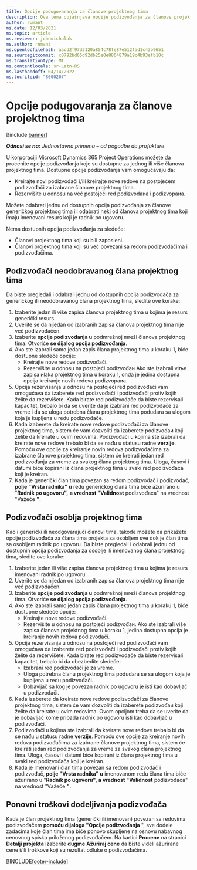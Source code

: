 ```yaml
---
title: Opcije podugovaranja za članove projektnog tima
description: Ova tema objašnjava opcije podizvođanja za članove projektnog tima korporacije Microsoft Dynamics 365 Project Operations.
author: rumant
ms.date: 12/03/2021
ms.topic: article
ms.reviewer: johnmichalak
ms.author: rumant
ms.openlocfilehash: aacd2f97d3120a854c78fe87e512fad1c43b9651
ms.sourcegitcommit: c0792bd65d92db25e0e8864879a19c4b93efb10c
ms.translationtype: MT
ms.contentlocale: sr-Latn-RS
ms.lasthandoff: 04/14/2022
ms.locfileid: "8600207"
---
```

# <a name="subcontracting-options-for-project-team-members"></a>Opcije podugovaranja za članove projektnog tima

[!include [banner](../../includes/dataverse-preview.md)]

_**Odnosi se na:** Jednostavna primena – od pogodbe do profakture_

U korporaciji Microsoft Dynamics 365 Project Operations možete da procenite opcije podizvođanja koje su dostupne za jednog ili više članova projektnog tima. Dostupne opcije podizvođanja vam omogućavaju da:

- Kreirajte novi podizvođači i/ili kreirajte nove redove na postojećem podizvođači za izabrane članove projektnog tima. 
- Rezervišite u odnosu na već postojeći red podizvođaиa i podizvoрaиa. 

Možete odabrati jednu od dostupnih opcija podizvođanja za članove generičkog projektnog tima ili odabrati neki od članova projektnog tima koji imaju imenovani resurs koji je radnik po ugovoru. 

Nema dostupnih opcija podizvođanja za sledeće:

- Članovi projektnog tima koji su bili zaposleni. 
- Članovi projektnog tima koji su već povezani sa redom podizvođačima i podizvođačima. 

## <a name="subcontracting-an-unstaffed-project-team-member"></a>Podizvođači neodobravanog člana projektnog tima

Da biste pregledali i odabrali jednu od dostupnih opcija podizvođača za generičkog ili neodobravanog člana projektnog tima, sledite ove korake:

1. Izaberite jedan ili više zapisa članova projektnog tima u kojima je resurs generički resurs.
2. Uverite se da nijedan od izabranih zapisa članova projektnog tima nije već podizvođačen. 
3. Izaberite **opcije podizvođanja u** podmrežnoj mreži članova projektnog tima. Otvoriće **se dijalog opcija podizvođanja**. 
4. Ako ste izabrali samo jedan zapis člana projektnog tima u koraku 1, biće dostupne sledeće opcije:
    - Kreirajte nove redove podizvođači. 
    - Rezervišite u odnosu na postojeći podizvođaи Ako ste izabrali viљe zapisa иlaka projektnog tima u koraku 1, onda je jedina dostupna opcija kreiranje novih redova podizvoрaиa.
5. Opcija rezervisanja u odnosu na postojeći red podizvođači vam omogućava da izaberete red podizvođači i podizvođači protiv kojih želite da rezervišete. Kada birate red podizvođače da biste rezervisali kapacitet, trebalo bi da se uverite da je izabrani red podizvođače za vreme i da se uloga potrebna članu projektnog tima podudara sa ulogom koja je kupljena u redu podizvođače.
6. Kada izaberete da kreirate nove redove podizvođači za članove projektnog tima, sistem će vam dozvoliti da izaberete podizvođaи koji želite da kreirate u ovim redovima. Podizvođači u kojima ste izabrali da kreirate nove redove trebalo bi da se nađu u statusu radne **verzije**. Pomoću ove opcije za kreiranje novih redova podizvođačima za izabrane članove projektnog tima, sistem će kreirati jedan red podizvođanja za vreme za svakog člana projektnog tima. Uloga, časovi i datumi biće kopirani iz člana projektnog tima u svaki red podizvođača koji je kreiran. 
7. Kada je generički član tima povezan sa redom podizvođač i podizvođač, **polje "Vrsta radnika" u** redu generičkog člana tima biće ažurirano u "**Radnik po ugovoru",** **a vrednost "Validnost** podizvođaca" na vrednost "Važeće **"**.

## <a name="subcontracting-a-staffed-project-team-member"></a>Podizvođači osoblja projektnog tima

Kao i generički ili neodgovarajući članovi tima, takođe možete da prikažete opcije podizvođača za člana tima projekta sa osobljem sve dok je član tima sa osobljem radnik po ugovoru. Da biste pregledali i odabrali jednu od dostupnih opcija podizvođanja za osoblje ili imenovanog člana projektnog tima, sledite ove korake:

1. Izaberite jedan ili više zapisa članova projektnog tima u kojima je resurs imenovani radnik po ugovoru.
2. Uverite se da nijedan od izabranih zapisa članova projektnog tima nije već podizvođačen. 
3. Izaberite **opcije podizvođanja u** podmrežnoj mreži članova projektnog tima. Otvoriće **se dijalog opcija podizvođanja**. 
4. Ako ste izabrali samo jedan zapis člana projektnog tima u koraku 1, biće dostupne sledeće opcije:
      - Kreirajte nove redove podizvođači.
      - Rezervišite u odnosu na postojeći podizvođaи.
  Ako ste izabrali više zapisa članova projektnog tima u koraku 1, jedina dostupna opcija je kreiranje novih redova podizvođači.
5. Opcija rezervisanja u odnosu na postojeći red podizvođači vam omogućava da izaberete red podizvođači i podizvođači protiv kojih želite da rezervišete. Kada birate red podizvođače da biste rezervisali kapacitet, trebalo bi da obezbedite sledeće:
      - Izabrani red podizvođači je za vreme. 
      - Uloga potrebna članu projektnog tima podudara se sa ulogom koja je kupljena u redu podizvođači. 
      - Dobavljač sa kog je povezan radnik po ugovoru je isti kao dobavljač u podizvođači.
6. Kada izaberete da kreirate nove redove podizvođači za članove projektnog tima, sistem će vam dozvoliti da izaberete podizvođaи koji želite da kreirate u ovim redovima. Ovom opcijom treba da se uverite da je dobavljač kome pripada radnik po ugovoru isti kao dobavljač u podizvođači. 
7. Podizvođači u kojima ste izabrali da kreirate nove redove trebalo bi da se nađu u statusu radne **verzije**. Pomoću ove opcije za kreiranje novih redova podizvođačima za izabrane članove projektnog tima, sistem će kreirati jedan red podizvođanja za vreme za svakog člana projektnog tima. Uloga, časovi i datumi biće kopirani iz člana projektnog tima u svaki red podizvođača koji je kreiran.  
8. Kada je imenovani član tima povezan sa redom podizvođač i podizvođač, **polje "Vrsta radnika" u** imenovanom redu člana tima biće ažurirano u "**Radnik po ugovoru",** **a vrednost "Validnost** podizvođaca" na vrednost "Važeće **"**.

## <a name="re-costing-subcontractor-assignments"></a>Ponovni troškovi dodeljivanja podizvođača

Kada je član projektnog tima (generički ili imenovan) povezan sa redovima podizvođačem **pomoću dijaloga "Opcije podizvođanja** ", sve dodele zadacima koje član tima ima biće ponovo skupljene na osnovu nabavnog cenovnog spiska priloženog podizvođačem. Na kartici **Procene** na stranici **Detalji projekta** izaberite **dugme Ažuriraj cene** da biste videli ažurirane cene i/ili troškove koji su rezultat odluke o podizvođačima.

[!INCLUDE[footer-include](../../includes/footer-banner.md)]
